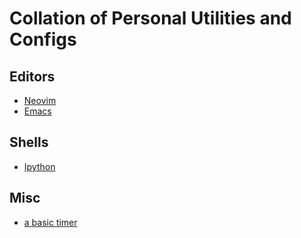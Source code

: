 # Collation of Personal Utilities and Configs

## Editors

 - [Neovim](https://github.com/rajp152k/.cfg-nvim)
 - [Emacs](https://github.com/rajp152k/emacs-configs)

## Shells 

 - [Ipython](/ipython/readme.md)

## Misc

 - [a basic timer](/basics/readme.md)
